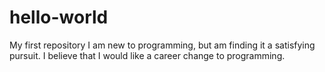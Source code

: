 # hello-world
My first repository
I am new to programming, but am finding it a satisfying pursuit. I believe that I would like a career change to programming.
